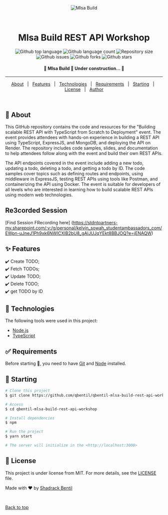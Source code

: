 <div align="center" id="top"> 
  <img src="./.github/app.gif" alt="Mlsa Build" />

  &#xa0;

  <!-- <a href="https://mlsabuild.netlify.app">Demo</a> -->
</div>

<h1 align="center">Mlsa Build REST API Workshop</h1>

<p align="center">
  <img alt="Github top language" src="https://img.shields.io/github/languages/top/qbentil/qbentil-mlsa-build-rest-api-workshop?color=56BEB8">

  <img alt="Github language count" src="https://img.shields.io/github/languages/count/qbentil/qbentil-mlsa-build-rest-api-workshop?color=56BEB8">

  <img alt="Repository size" src="https://img.shields.io/github/repo-size/qbentil/qbentil-mlsa-build-rest-api-workshop?color=56BEB8">

  <!-- <img alt="License" src="https://img.shields.io/github/license/qbentil/qbentil-mlsa-build-rest-api-workshop?color=56BEB8"> -->

  <img alt="Github issues" src="https://img.shields.io/github/issues/qbentil/qbentil-mlsa-build-rest-api-workshop?color=56BEB8" />

  <img alt="Github forks" src="https://img.shields.io/github/forks/qbentil/qbentil-mlsa-build-rest-api-workshop?color=56BEB8" />

  <img alt="Github stars" src="https://img.shields.io/github/stars/qbentil/qbentil-mlsa-build-rest-api-workshop?color=56BEB8" />
</p>

<!-- Status -->

<h4 align="center"> 
	🚧  Mlsa Build 🚀 Under construction...  🚧
</h4> 

<hr>

<p align="center">
  <a href="#dart-about">About</a> &#xa0; | &#xa0; 
  <a href="#sparkles-features">Features</a> &#xa0; | &#xa0;
  <a href="#rocket-technologies">Technologies</a> &#xa0; | &#xa0;
  <a href="#white_check_mark-requirements">Requirements</a> &#xa0; | &#xa0;
  <a href="#checkered_flag-starting">Starting</a> &#xa0; | &#xa0;
  <a href="#memo-license">License</a> &#xa0; | &#xa0;
  <a href="https://github.com/qbentil" target="_blank">Author</a>
</p>

<br>

## :dart: About ##
This GitHub repository contains the code and resources for the "Building scalable REST API with TypeScript from Scratch to Deployment" event. The event provides attendees with hands-on experience in building a REST API using TypeScript, ExpressJS, and MongoDB, and deploying the API on Render. The repository includes code samples, slides, and documentation to help attendees follow along with the event and build their own REST APIs.

The API endpoints covered in the event include adding a new todo, updating a todo, deleting a todo, and getting a todo by ID. The code samples cover topics such as defining routes and endpoints, using middleware in ExpressJS, testing REST APIs using tools like Postman, and containerizing the API using Docker. The event is suitable for developers of all levels who are interested in learning how to build scalable REST APIs using modern web technologies.

## Re3corded Session
[Find Session FRecording here] (https://stdntpartners-my.sharepoint.com/:v:/g/personal/kelvin_sowah_studentambassadors_com/EWpn-uJneJ1Ph9xk6NWlCXIB2bU8_gAlJUJqYEkt8BBJOQ?e=jENAQW)
## :sparkles: Features ##

:heavy_check_mark: Create TODO;\
:heavy_check_mark: Fetch TODOs;\
:heavy_check_mark: Update TODO;\
:heavy_check_mark: Delete TODO;\
:heavy_check_mark: get TODO by ID


## :rocket: Technologies ##

The following tools were used in this project:


- [Node.js](https://nodejs.org/en/)
- [TypeScript](https://www.typescriptlang.org/)

## :white_check_mark: Requirements ##

Before starting :checkered_flag:, you need to have [Git](https://git-scm.com) and [Node](https://nodejs.org/en/) installed.

## :checkered_flag: Starting ##

```bash
# Clone this project
$ git clone https://github.com/qbentil/qbentil-mlsa-build-rest-api-workshop

# Access
$ cd qbentil-mlsa-build-rest-api-workshop

# Install dependencies
$ npm

# Run the project
$ yarn start

# The server will initialize in the <http://localhost:3000>
```

## :memo: License ##

This project is under license from MIT. For more details, see the [LICENSE](LICENSE.md) file.


Made with :heart: by <a href="https://github.com/qbentil" target="_blank">Shadrack Bentil</a>

&#xa0;

<a href="#top">Back to top</a>
